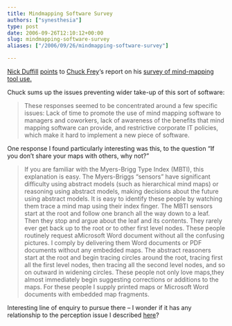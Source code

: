```yaml
---
title: Mindmapping Software Survey
authors: ["synesthesia"]
type: post
date: 2006-09-26T12:10:12+00:00
slug: mindmapping-software-survey 
aliases: ["/2006/09/26/mindmapping-software-survey"]

---
```

[Nick Duffill][1] [points][2] to [Chuck Frey][3]&#8216;s report on his [survey of mind-mapping tool use.][4]

Chuck sums up the issues preventing wider take-up of this sort of software:

<blockquote cite="https://www.innovationtools.com/survey/bhh25/Mind_mapping_survey_results.pdf">
  <p>
    These responses seemed to be concentrated around a few specific issues: Lack of time to promote the use of mind mapping software to managers and coworkers, lack of awareness of the benefits that mind mapping software can provide, and restrictive corporate IT policies, which make it hard to implement a new piece of software.
  </p>
</blockquote>

One response I found particularly interesting was this, to the question &#8220;If you don&#8217;t share your maps with others, why not?&#8221;

<blockquote cite="https://www.innovationtools.com/survey/bhh25/Mind_mapping_survey_results.pdf">
  <p>
    If you are familiar with the Myers-Brigg Type Index (MBTI), this explanation is easy. The Myers-Briggs “sensors” have significant difficulty using abstract models (such as hierarchical mind maps) or reasoning using abstract models, making decisions about the future using abstract models. It is easy to identify these people by watching them trace a mind map using their index finger. The MBTI sensors start at the root and follow one branch all the way down to a leaf. Then they stop and argue about the leaf and its contents. They rarely ever get back up to the root or to other first level nodes. These people routinely request aMicrosoft Word document without all the confusing pictures. I comply by delivering them Word documents or PDF documents without any embedded maps. The abstract reasoners start at the root and begin tracing circles around the root, tracing first all the first level nodes, then tracing all the second level nodes, and so on outward in widening circles. These people not only love maps,they almost immediately begin suggesting corrections or additions to the maps. For these people I supply printed maps or Microsoft Word documents with embedded map fragments.
  </p>
</blockquote>

Interesting line of enquiry to pursue there &#8211; I wonder if it has any relationship to the perception issue I described [here][5]?

 [1]: https://duffill.blogs.com/beyond_crayons/
 [2]: https://duffill.blogs.com/beyond_crayons/2006/09/a_surprise_in_c.html
 [3]: https://www.innovationtools.com/Weblog/innovation-weblog.asp
 [4]: https://www.innovationtools.com/survey/index.asp
 [5]: https://www.synesthesia.co.uk/blog/archives/2004/10/28/why-wiki-doesnt-work-one-persons-experience/